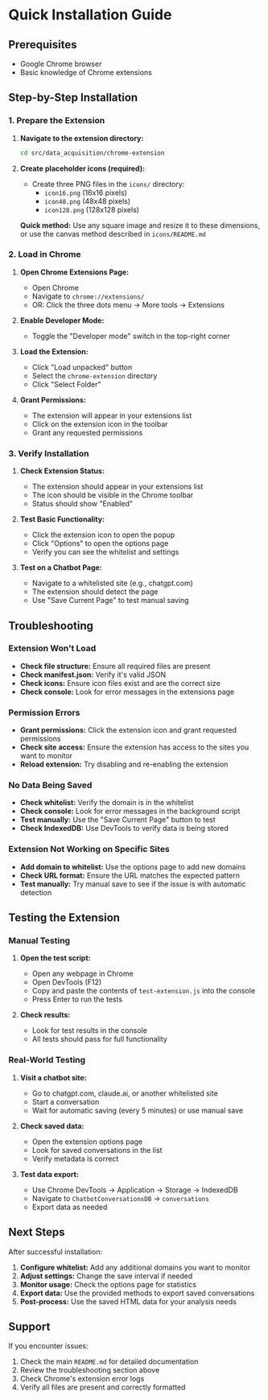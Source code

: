 # Quick Installation Guide

## Prerequisites

- Google Chrome browser
- Basic knowledge of Chrome extensions

## Step-by-Step Installation

### 1. Prepare the Extension

1. **Navigate to the extension directory:**
   ```bash
   cd src/data_acquisition/chrome-extension
   ```

2. **Create placeholder icons (required):**
   - Create three PNG files in the `icons/` directory:
     - `icon16.png` (16x16 pixels)
     - `icon48.png` (48x48 pixels)
     - `icon128.png` (128x128 pixels)
   
   **Quick method:** Use any square image and resize it to these dimensions, or use the canvas method described in `icons/README.md`

### 2. Load in Chrome

1. **Open Chrome Extensions Page:**
   - Open Chrome
   - Navigate to `chrome://extensions/`
   - OR: Click the three dots menu → More tools → Extensions

2. **Enable Developer Mode:**
   - Toggle the "Developer mode" switch in the top-right corner

3. **Load the Extension:**
   - Click "Load unpacked" button
   - Select the `chrome-extension` directory
   - Click "Select Folder"

4. **Grant Permissions:**
   - The extension will appear in your extensions list
   - Click on the extension icon in the toolbar
   - Grant any requested permissions

### 3. Verify Installation

1. **Check Extension Status:**
   - The extension should appear in your extensions list
   - The icon should be visible in the Chrome toolbar
   - Status should show "Enabled"

2. **Test Basic Functionality:**
   - Click the extension icon to open the popup
   - Click "Options" to open the options page
   - Verify you can see the whitelist and settings

3. **Test on a Chatbot Page:**
   - Navigate to a whitelisted site (e.g., chatgpt.com)
   - The extension should detect the page
   - Use "Save Current Page" to test manual saving

## Troubleshooting

### Extension Won't Load

- **Check file structure:** Ensure all required files are present
- **Check manifest.json:** Verify it's valid JSON
- **Check icons:** Ensure icon files exist and are the correct size
- **Check console:** Look for error messages in the extensions page

### Permission Errors

- **Grant permissions:** Click the extension icon and grant requested permissions
- **Check site access:** Ensure the extension has access to the sites you want to monitor
- **Reload extension:** Try disabling and re-enabling the extension

### No Data Being Saved

- **Check whitelist:** Verify the domain is in the whitelist
- **Check console:** Look for error messages in the background script
- **Test manually:** Use the "Save Current Page" button to test
- **Check IndexedDB:** Use DevTools to verify data is being stored

### Extension Not Working on Specific Sites

- **Add domain to whitelist:** Use the options page to add new domains
- **Check URL format:** Ensure the URL matches the expected pattern
- **Test manually:** Try manual save to see if the issue is with automatic detection

## Testing the Extension

### Manual Testing

1. **Open the test script:**
   - Open any webpage in Chrome
   - Open DevTools (F12)
   - Copy and paste the contents of `test-extension.js` into the console
   - Press Enter to run the tests

2. **Check results:**
   - Look for test results in the console
   - All tests should pass for full functionality

### Real-World Testing

1. **Visit a chatbot site:**
   - Go to chatgpt.com, claude.ai, or another whitelisted site
   - Start a conversation
   - Wait for automatic saving (every 5 minutes) or use manual save

2. **Check saved data:**
   - Open the extension options page
   - Look for saved conversations in the list
   - Verify metadata is correct

3. **Test data export:**
   - Use Chrome DevTools → Application → Storage → IndexedDB
   - Navigate to `ChatbotConversationsDB` → `conversations`
   - Export data as needed

## Next Steps

After successful installation:

1. **Configure whitelist:** Add any additional domains you want to monitor
2. **Adjust settings:** Change the save interval if needed
3. **Monitor usage:** Check the options page for statistics
4. **Export data:** Use the provided methods to export saved conversations
5. **Post-process:** Use the saved HTML data for your analysis needs

## Support

If you encounter issues:

1. Check the main `README.md` for detailed documentation
2. Review the troubleshooting section above
3. Check Chrome's extension error logs
4. Verify all files are present and correctly formatted 